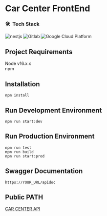 # Car Center FrontEnd

<h3> 🛠 &nbsp;Tech Stack</h3>

![nestjs](https://img.shields.io/badge/-nestjs-0A1A2F?style=flat&logo=nestjs&logoColor=e0234e) ![Gitlab](https://img.shields.io/badge/-Gitlab-0A1A2F?style=flat&logo=Gitlab) ![Google Cloud Platform](https://img.shields.io/badge/Google_Cloud-0A1A2F?style=flat&logo=GoogleCloud&logoColor=4285F4)

## Project Requirements

Node v16.x.x
<br>
npm

## Installation

`npm install`
<br>

## Run Development Environment

`npm run start:dev`

## Run Production Environment
`npm run test`
<br>
`npm run build`
<br>
`npm run start:prod`

## Swagger Documentation

`https://YOUR_URL/apidoc`

## Public PATH

[CAR CENTER API](https://carcenter-api-beubikow5q-uk.a.run.app)